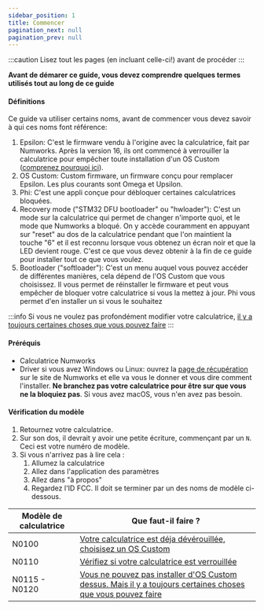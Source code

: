 ```yaml
---
sidebar_position: 1
title: Commencer
pagination_next: null
pagination_prev: null
---
```


:::caution
Lisez tout les pages (en incluant celle-ci!) avant de procéder
:::

**Avant de démarer ce guide, vous devez comprendre quelques termes utilisés tout au long de ce guide**

#### Définitions

Ce guide va utiliser certains noms, avant de commencer vous devez savoir à qui ces noms font référence:

1. Epsilon: C'est le firmware vendu à l'origine avec la calculatrice, fait par Numworks. Après la version 16, ils ont commencé à verrouiller la calculatrice pour empêcher toute installation d'un OS Custom ([comprenez pourquoi ici](https://tiplanet.org/forum/viewtopic.php?f=97&t=24968)).
2. OS Custom: Custom firmware, un firmware conçu pour remplacer Epsilon. Les plus courants sont Omega et Upsilon.
3. Phi: C'est une appli conçue pour débloquer certaines calculatrices bloquées.
4. Recovery mode ("STM32 DFU bootloader" ou "hwloader"): C'est un mode sur la calculatrice qui permet de changer n'importe quoi, et le mode que Numworks a bloqué. On y accède couramment en appuyant sur "reset" au dos de la calculatrice pendant que l'on maintient la touche "6" et il est reconnu lorsque vous obtenez un écran noir et que la LED devient rouge. C'est ce que vous devez obtenir à la fin de ce guide pour installer tout ce que vous voulez.
5. Bootloader ("softloader"): C'est un menu auquel vous pouvez accéder de différentes manières, cela dépend de l'OS Custom que vous choisissez. Il vous permet de réinstaller le firmware et peut vous empêcher de bloquer votre calculatrice si vous la mettez à jour. Phi vous permet d'en installer un si vous le souhaitez

:::info
Si vous ne voulez pas profondément modifier votre calculatrice, [il y a toujours certaines choses que vous pouvez faire](cannot-unlock/what-to-do-locked)
:::

#### Préréquis

- Calculatrice Numworks
- Driver si vous avez Windows ou Linux: ouvrez la [page de récupération](https://numworks.com/rescue) sur le site de Numworks et elle va vous le donner et vous dire comment l'installer. **Ne branchez pas votre calculatrice pour être sur que vous ne la bloquiez pas**. Si vous avez macOS, vous n'en avez pas besoin.

#### Vérification du modèle

1. Retournez votre calculatrice.
2. Sur son dos, il devrait y avoir une petite écriture, commençant par un `N`. Ceci est votre numéro de modèle.
3. Si vous n'arrivez pas à lire cela :
    1. Allumez la calculatrice
    2. Allez dans l'application des paramètres
    3. Allez dans "à propos"
    4. Regardez l'ID FCC. Il doit se terminer par un des noms de modèle ci-dessous.

| Modèle de calculatrice | Que faut-il faire ? |
|------------------|----------------------------------------------------------------|
| N0100            | [Votre calculatrice est déja dévérouillée, choisisez un OS Custom](/docs/cfw/choose-a-cfw) |
| N0110            | [Vérifiez si votre calculatrice est verrouillée](/docs/unlock/n0110-is-locked) |
| N0115 - N0120    | [Vous ne pouvez pas installer d'OS Custom dessus. Mais il y a toujours certaines choses que vous pouvez faire](/docs/cannot-unlock/what-to-do-locked) |
